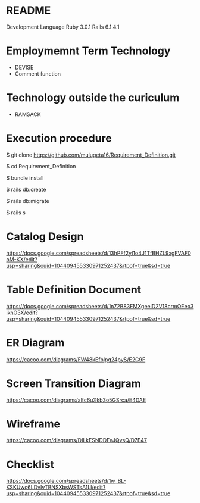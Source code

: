 # README
Development Language
Ruby 3.0.1
Rails 6.1.4.1
# Employmemnt Term Technology
- DEVISE
- Comment function
# Technology outside the curiculum
- RAMSACK
# Execution procedure
$ git clone  https://github.com/mulugeta16/Requirement_Definition.git

$ cd Requirement_Definition

$ bundle install

$ rails db:create

$ rails db:migrate

$ rails s
# Catalog Design
https://docs.google.com/spreadsheets/d/13hPFf2yI1o4J1TfBHZL9xgFVAF0oM-KX/edit?usp=sharing&ouid=104409455330971252437&rtpof=true&sd=true
# Table Definition Document
https://docs.google.com/spreadsheets/d/1n72B83FMXgeeID2V18crmOEeo3iknO3X/edit?usp=sharing&ouid=104409455330971252437&rtpof=true&sd=true
# ER Diagram
https://cacoo.com/diagrams/FW48kEfblpg24pyS/E2C9F
# Screen Transition Diagram
https://cacoo.com/diagrams/aEc6uXkb3o5GSrca/E4DAE
# Wireframe
https://cacoo.com/diagrams/DILkFSNDDFeJQvsQ/D7E47
# Checklist
https://docs.google.com/spreadsheets/d/1w_BL-KSKUwc6LDvIvTBNSXbsWSTsA1Ll/edit?usp=sharing&ouid=104409455330971252437&rtpof=true&sd=true
